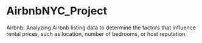 # AirbnbNYC_Project
Airbnb: Analyzing Airbnb listing data to determine the factors that influence rental prices, such as location, number of bedrooms, or host reputation.
